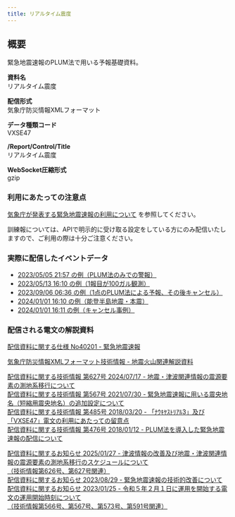 ```yaml
---
title: リアルタイム震度
---
```


## 概要
緊急地震速報のPLUM法で用いる予報基礎資料。

**資料名** <br/>
 リアルタイム震度
 
**配信形式** <br/>
 気象庁防災情報XMLフォーマット

**データ種類コード** <br/>
 VXSE47
 
**/Report/Control/Title** <br/>
 リアルタイム震度

**WebSocket圧縮形式** <br/>
 gzip

### 利用にあたっての注意点
[気象庁が発表する緊急地震速報の利用について](/docs/eew.md) を参照してください。

 訓練報については、APIで明示的に受け取る設定をしている方にのみ配信いたしますので、ご利用の際は十分ご注意ください。

### 実際に配信したイベントデータ

* [2023/05/05 21:57 の例（PLUM法のみでの警報）](https://sample.dmdata.jp/eew/20230505215718/vxse47/xml/)
* [2023/05/13 16:10 の例（1報目が100ガル観測）](https://sample.dmdata.jp/eew/20230513161031/vxse47/xml/)
* [2023/09/06 06:36 の例（1点のPLUM法による予報、その後キャンセル）](https://sample.dmdata.jp/eew/20230906063640/vxse47/xml/)
* [2024/01/01 16:10 の例（能登半島地震・本震）](https://sample.dmdata.jp/eew/20240101161010/vxse47/xml/)
* [2024/01/01 16:11 の例（キャンセル事例）](https://sample.dmdata.jp/eew/20240101161133/vxse47/xml/)

### 配信される電文の解説資料
[配信資料に関する仕様 No40201 - 緊急地震速報](https://www.data.jma.go.jp/suishin/shiyou/pdf/no40201)


[気象庁防災情報XMLフォーマット技術情報 - 地震火山関連解説資料](https://dmdata.jp/docs/jma/manual/0101-0185.pdf#page=99)


[配信資料に関する技術情報 第627号 2024/07/17 - 地震・津波関連情報の震源要素の測地系移行について](https://dmdata.jp/docs/jma/technical/627.pdf) <br/>
[配信資料に関する技術情報 第567号 2021/07/30 - 緊急地震速報に用いる震央地名（短縮用震央地名）の追加設定について](https://dmdata.jp/docs/jma/technical/567.pdf) <br/>
[配信資料に関する技術情報 第485号 2018/03/20 - 「ﾅｳｷﾔｽﾄﾘｱﾙ3」及び「VXSE47」電文の利用にあたっての留意点](https://dmdata.jp/docs/jma/technical/485.pdf) <br/>
[配信資料に関する技術情報 第476号 2018/01/12 - PLUM法を導入した緊急地震速報の配信について](https://dmdata.jp/docs/jma/technical/476.pdf)


[配信資料に関するお知らせ 2025/01/27 - 津波情報の改善及び地震・津波関連情報の震源要素の測地系移行のスケジュールについて<br/>
（技術情報第626号、第627号関連）](https://dmdata.jp/docs/jma/notice/20250127a.pdf) <br/>
[配信資料に関するお知らせ 2023/08/29 - 緊急地震速報の技術的改善について](https://dmdata.jp/docs/jma/notice/20230829a.pdf) <br/>
[配信資料に関するお知らせ 2023/01/25 - 令和５年２月１日に運用を開始する電文の運用開始時刻について <br/>
（技術情報第566号、第567号、第573号、第591号関連）](https://dmdata.jp/docs/jma/notice/20230125a.pdf)
